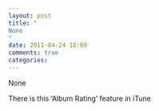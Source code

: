 ```yaml
---
layout: post
title: "
None
"
date: 2011-04-24 18:09
comments: true
categories: 
---
```


None


There is this ‘Album Rating’ feature in iTune

